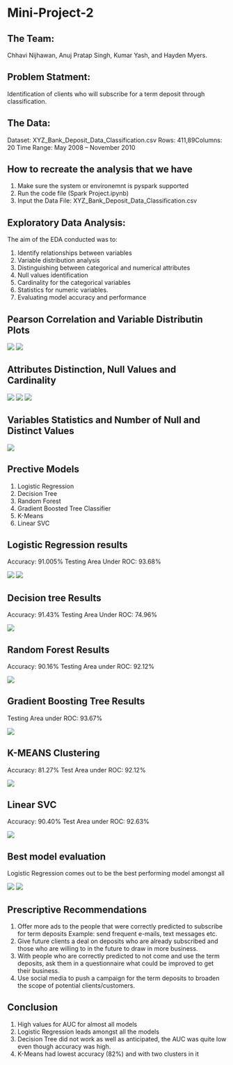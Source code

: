 # Mini-Project-2

## The Team: 
Chhavi Nijhawan, Anuj Pratap Singh, Kumar Yash, and Hayden Myers.

## Problem Statment: 
Identification of clients who will subscribe for a term deposit through classification.

## The Data:
Dataset: XYZ_Bank_Deposit_Data_Classification.csv​
Rows: 411,89​
Columns: 20​
Time Range: May 2008 – November 2010

## How to recreate the analysis that we have
1. Make sure the system or environemnt is pyspark supported 
2. Run the code file (Spark Project.ipynb) 
3. Input the Data File: XYZ_Bank_Deposit_Data_Classification.csv


## Exploratory Data Analysis:
The aim of the EDA conducted was to:​
1. Identify relationships between variables​
2. Variable distribution analysis​
3. Distinguishing between categorical and numerical attributes​
4. Null values identification​
5. Cardinality for the categorical variables​
6. Statistics for numeric variables.
7. Evaluating model accuracy and performance

## Pearson Correlation and Variable Distributin Plots
![](1.jpg)
![](2.jpg)
## Attributes Distinction, Null Values and Cardinality
![](3.jpg)
![](4.jpg)
![](5.jpg)
## Variables Statistics and Number of Null and Distinct Values
![](6.jpg)
## Prective Models 
1. Logistic Regression​
2. Decision Tree​
3. Random Forest ​
4. Gradient Boosted Tree Classifier​
5. K-Means​
6. Linear SVC 

## Logistic Regression results
Accuracy: 91.005%
Testing Area Under ROC: 93.68%

![](8.jpg)
![](7.jpg)

## Decision tree Results
Accuracy: 91.43%
Testing Area Under ROC: 74.96%

![](9.jpg)

## Random Forest Results
Accuracy: 90.16%
Testing Area under ROC: 92.12%

![](10.jpg)

## Gradient Boosting Tree Results
Testing Area under ROC: 93.67%

![](11.jpg)

## K-MEANS Clustering
Accuracy: 81.27%
Test Area under ROC: 92.12%

![](12.jpg)

## Linear SVC
Accuracy: 90.40%
Test Area under ROC: 92.63%

![](13.jpg)

## Best model evaluation
Logistic Regression comes out to be the best performing model amongst all

![](15.jpg)
![](14.jpg)

## Prescriptive Recommendations

1. Offer more ads to the people that were correctly predicted to subscribe for term deposits​
Example:  send frequent e-mails, text messages etc.
2. Give future clients a deal on deposits who are already subscribed and those who are willing to in the future to draw in more business. ​
3. With people who are correctly predicted to not come and use the term deposits, ask them in a questionnaire what could be improved to get their business. 
4. Use social media to push a campaign for the term deposits to broaden the scope of potential clients/customers. 

## Conclusion

1. High values for AUC for almost all models
2. Logistic Regression leads amongst all the models
3. Decision Tree did not work as well as anticipated, the AUC was quite low even though accuracy was high.
4. K-Means had lowest accuracy (82%) and with two clusters in it
